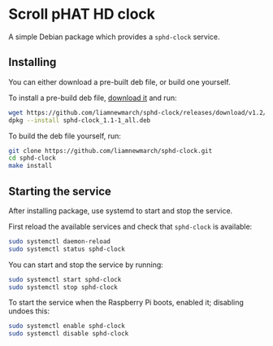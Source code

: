 # Scroll pHAT HD clock

A simple Debian package which provides a `sphd-clock` service.

## Installing

You can either download a pre-built deb file, or build one yourself.

To install a pre-build deb file, [download it](https://github.com/liamnewmarch/sphd-clock/releases/) and run:

```sh
wget https://github.com/liamnewmarch/sphd-clock/releases/download/v1.2/sphd-clock_1.2-1_all.deb
dpkg --install sphd-clock_1.1-1_all.deb
```

To build the deb file yourself, run:

```sh
git clone https://github.com/liamnewmarch/sphd-clock.git
cd sphd-clock
make install
```

## Starting the service

After installing package, use systemd to start and stop the service.

First reload the available services and check that `sphd-clock` is available:

```sh
sudo systemctl daemon-reload
sudo systemctl status sphd-clock
```

You can start and stop the service by running:

```sh
sudo systemctl start sphd-clock
sudo systemctl stop sphd-clock
```

To start the service when the Raspberry Pi boots, enabled it; disabling undoes this:

```sh
sudo systemctl enable sphd-clock
sudo systemctl disable sphd-clock
```
